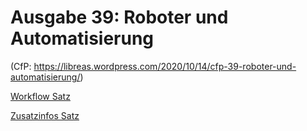 # Ausgabe 39: Roboter und Automatisierung

(CfP: <https://libreas.wordpress.com/2020/10/14/cfp-39-roboter-und-automatisierung/>)

[Workflow Satz](https://github.com/libreas/libreas.github.io/wiki/Workflow-Satz)

[Zusatzinfos Satz](https://github.com/libreas/libreas.github.io/wiki/Zusatzinfos-Satz)